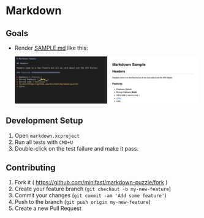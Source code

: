 # Markdown

## Goals

* Render [SAMPLE.md](/doc/SAMPLE.md) like this:

   ![sample](/doc/sample.png)


## Development Setup

1. Open `markdown.xcproject`
2. Run all tests with `CMD+U`
3. Double-click on the test failure and make it pass.


## Contributing

1. Fork it ( https://github.com/minifast/markdown-puzzle/fork )
2. Create your feature branch (`git checkout -b my-new-feature`)
3. Commit your changes (`git commit -am 'Add some feature'`)
4. Push to the branch (`git push origin my-new-feature`)
5. Create a new Pull Request
